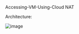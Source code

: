 Accessing-VM-Using-Cloud NAT

Architecture:

![image](https://user-images.githubusercontent.com/85304071/145211596-929dc5bc-4c53-48b4-87ad-7ee880b442e5.png)
